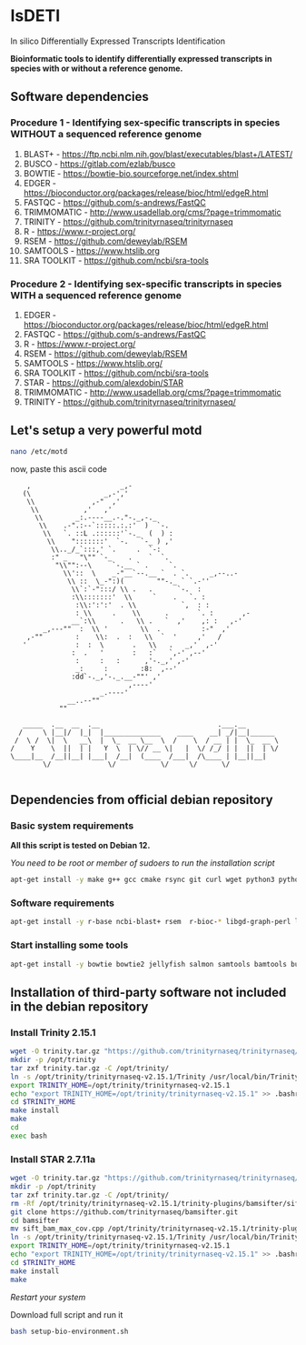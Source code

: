 # IsDETI
In silico Differentially Expressed Transcripts Identification


**Bioinformatic  tools to identify differentially expressed transcripts in species with or without a reference genome.**

## Software dependencies

### Procedure 1 - Identifying sex-specific transcripts in species WITHOUT a sequenced reference genome
1.  BLAST+ - https://ftp.ncbi.nlm.nih.gov/blast/executables/blast+/LATEST/
2.  BUSCO - https://gitlab.com/ezlab/busco
3.  BOWTIE - https://bowtie-bio.sourceforge.net/index.shtml
4.  EDGER - https://bioconductor.org/packages/release/bioc/html/edgeR.html
5.  FASTQC - https://github.com/s-andrews/FastQC
6.  TRIMMOMATIC - http://www.usadellab.org/cms/?page=trimmomatic
7.  TRINITY - https://github.com/trinityrnaseq/trinityrnaseq
8.  R - https://www.r-project.org/
9.  RSEM - https://github.com/deweylab/RSEM
10.  SAMTOOLS - https://www.htslib.org
11.  SRA TOOLKIT - https://github.com/ncbi/sra-tools

### Procedure 2 - Identifying sex-specific transcripts in species WITH a sequenced reference genome
1.  EDGER - https://bioconductor.org/packages/release/bioc/html/edgeR.html
2.  FASTQC - https://github.com/s-andrews/FastQC
3.  R - https://www.r-project.org/
4.  RSEM - https://github.com/deweylab/RSEM
5.  SAMTOOLS - https://www.htslib.org/
6.  SRA TOOLKIT - https://github.com/ncbi/sra-tools
7.  STAR - https://github.com/alexdobin/STAR
8.  TRIMMOMATIC - http://www.usadellab.org/cms/?page=trimmomatic
9.  TRINITY - https://github.com/trinityrnaseq/trinityrnaseq/

## Let's setup a very powerful motd

```bash
nano /etc/motd
```

now, paste this ascii code


```
    ,                      _,-
   (\                  _,-','
    \\              ,-"  ,'
     \\           ,'   ,'
      \\        _:.----__.-."-._,-._
       \\    .-".:--`:::::.:.:'  )  `-.
        \\   `. ::L .::::::'`-._  (  ) :
         \\    ":::::::'  `-.   `-_ ) ,'
          \\.._/_`:::,' `.     .  `-:
          :" _   "\"" `-_    .    `  `.
           "\\"":--\     `-.__ ` .     `.
             \\'::  \    _-"__`--.__ `  . `.     _,--..-
              \\ ::  \_-":)(        ""-._ ` `.-''
               \\`:`-":::/ \\ .   .      `-.  :
               :\\:::::::'  \\     `    .   `. :
                :\\:':':'  . \\           `,  : :
                : \\     .    \\      .       `. :       ,-
               __`:\\      .   \\ .   `  ,'    ,: :   ,-'
        _,---""  :  \\ '        \\  .          :-"  ,'
    ,-""        :    \\:  .  :   \\  `  '     ,'   /
   '            :  :  \       .   \\   .   _,'  ,-'
               :  .   '       :   :`   `,-' ,--'
                :     :   :      ,'-._,' ,-'
                _:     :        :8:  ,--'
               :dd`-._,'-._.__-""' ,'
                             ,----'
                      _.----'
              __..--""
            ""

   _____  .__  __  .__                             .___.__
  /     \ |__|/  |_|  |______________    ____    __| _/|__|______
 /  \ /  \|  \   __\  |  \_  __ \__  \  /    \  / __ | |  \_  __ \
/    Y    \  ||  | |   Y  \  | \// __ \|   |  \/ /_/ | |  ||  | \/
\____|__  /__||__| |___|  /__|  (____  /___|  /\____ | |__||__|
        \/              \/           \/     \/      \/


```
## Dependencies from official debian repository

### Basic system requirements

**All this script is tested on Debian 12.**

*You need to be root or member of sudoers to run the installation script*


```bash
apt-get install -y make g++ gcc cmake rsync git curl wget python3 python3-numpy python-is-python3 zstd build-essential
```

### Software requirements
```bash
apt-get install -y r-base ncbi-blast+ rsem  r-bioc-* libgd-graph-perl libbio-perl-perl 
```

### Start installing some tools
```bash
apt-get install -y bowtie bowtie2 jellyfish salmon samtools bamtools busco fastqc trimmomatic sra-toolkit
```

## Installation of third-party software not included in the debian repository

### Install Trinity 2.15.1

```bash
wget -O trinity.tar.gz "https://github.com/trinityrnaseq/trinityrnaseq/releases/download/Trinity-v2.15.1/trinityrnaseq-v2.15.1.FULL.tar.gz"
mkdir -p /opt/trinity
tar zxf trinity.tar.gz -C /opt/trinity/
ln -s /opt/trinity/trinityrnaseq-v2.15.1/Trinity /usr/local/bin/Trinity
export TRINITY_HOME=/opt/trinity/trinityrnaseq-v2.15.1
echo "export TRINITY_HOME=/opt/trinity/trinityrnaseq-v2.15.1" >> .bashrc
cd $TRINITY_HOME
make install
make
cd 
exec bash
```

### Install STAR 2.7.11a

```bash
wget -O trinity.tar.gz "https://github.com/trinityrnaseq/trinityrnaseq/releases/download/Trinity-v2.15.1/trinityrnaseq-v2.15.1.FULL.tar.gz"
mkdir -p /opt/trinity
tar zxf trinity.tar.gz -C /opt/trinity/
rm -Rf /opt/trinity/trinityrnaseq-v2.15.1/trinity-plugins/bamsifter/sift_bam_max_cov.cpp
git clone https://github.com/trinityrnaseq/bamsifter.git
cd bamsifter
mv sift_bam_max_cov.cpp /opt/trinity/trinityrnaseq-v2.15.1/trinity-plugins/bamsifter/
ln -s /opt/trinity/trinityrnaseq-v2.15.1/Trinity /usr/local/bin/Trinity
export TRINITY_HOME=/opt/trinity/trinityrnaseq-v2.15.1
echo "export TRINITY_HOME=/opt/trinity/trinityrnaseq-v2.15.1" >> .bashrc
cd $TRINITY_HOME
make install
make
```


*Restart your system*

Download full script and run it


```bash
bash setup-bio-environment.sh
```